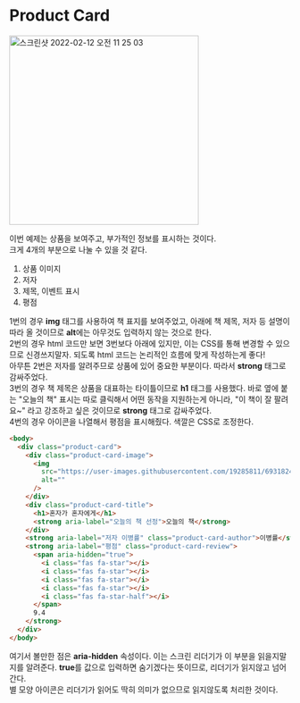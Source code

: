 # Product Card

<img width="339" alt="스크린샷 2022-02-12 오전 11 25 03" src="https://user-images.githubusercontent.com/86224851/153692983-bca7a1ba-b25c-42b7-b5b3-039aea2e18a2.png">

이번 예제는 상품을 보여주고, 부가적인 정보를 표시하는 것이다.  
크게 4개의 부분으로 나눌 수 있을 것 같다.

1. 상품 이미지
2. 저자
3. 제목, 이벤트 표시
4. 평점

1번의 경우 **img** 태그를 사용하여 책 표지를 보여주었고, 아래에 책 제목, 저자 등 설명이 따라 올 것이므로 **alt**에는 아무것도 입력하지 않는 것으로 한다.  
2번의 경우 html 코드만 보면 3번보다 아래에 있지만, 이는 CSS를 통해 변경할 수 있으므로 신경쓰지말자. 되도록 html 코드는 논리적인 흐름에 맞게 작성하는게 좋다!  
아무튼 2번은 저자를 알려주므로 상품에 있어 중요한 부분이다. 따라서 **strong** 태그로 감싸주었다.  
3번의 경우 책 제목은 상품을 대표하는 타이틀이므로 **h1** 태그를 사용했다. 바로 옆에 붙는 "오늘의 책" 표시는 따로 클릭해서 어떤 동작을 지원하는게 아니라, "이 책이 잘 팔려요~" 라고 강조하고 싶은 것이므로 **strong** 태그로 감싸주었다.  
4번의 경우 아이콘을 나열해서 평점을 표시해줬다. 색깔은 CSS로 조정한다.

```html
<body>
  <div class="product-card">
    <div class="product-card-image">
      <img
        src="https://user-images.githubusercontent.com/19285811/69318246-becd7980-0c77-11ea-8324-6c43e2de8cf2.png"
        alt=""
      />
    </div>
    <div class="product-card-title">
      <h1>혼자가 혼자에게</h1>
      <strong aria-label="오늘의 책 선정">오늘의 책</strong>
    </div>
    <strong aria-label="저자 이병률" class="product-card-author">이병률</strong>
    <strong aria-label="평점" class="product-card-review">
      <span aria-hidden="true">
        <i class="fas fa-star"></i>
        <i class="fas fa-star"></i>
        <i class="fas fa-star"></i>
        <i class="fas fa-star"></i>
        <i class="fas fa-star-half"></i>
      </span>
      9.4
    </strong>
  </div>
</body>
```

여기서 볼만한 점은 **aria-hidden** 속성이다. 이는 스크린 리더기가 이 부분을 읽을지말지를 알려준다. **true**를 값으로 입력하면 숨기겠다는 뜻이므로, 리더기가 읽지않고 넘어간다.  
별 모양 아이콘은 리더기가 읽어도 딱히 의미가 없으므로 읽지않도록 처리한 것이다.
